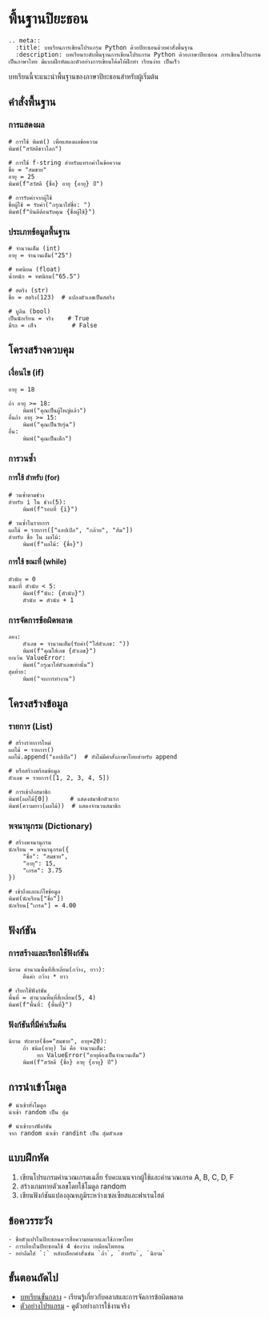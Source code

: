 # พื้นฐานปิยะธอน

```{eval-rst}
.. meta::
  :title: บทเรียนการเขียนโปรแกรม Python ด้วยปิยะธอนด้วยคำสั่งพื้นฐาน
  :description: บทเรียนระดับพื้นฐานการเขียนโปรแกรม Python ด้วยภาษาปิยะธอน การเขียนโปรแกรมเป็นภาษาไทย มีแบบฝึกหัดและตัวอย่างการเขียนโค้ดให้ฝึกทำ เรียนง่าย เป็นเร็ว
```

บทเรียนนี้จะแนะนำพื้นฐานของภาษาปิยะธอนสำหรับผู้เริ่มต้น

## คำสั่งพื้นฐาน

### การแสดงผล

```piyathon
# การใช้ พิมพ์() เพื่อแสดงผลข้อความ
พิมพ์("สวัสดีชาวโลก")

# การใช้ f-string สำหรับแทรกค่าในข้อความ
ชื่อ = "สมชาย"
อายุ = 25
พิมพ์(f"สวัสดี {ชื่อ} อายุ {อายุ} ปี")

# การรับค่าจากผู้ใช้
ชื่อผู้ใช้ = รับค่า("กรุณาใส่ชื่อ: ")
พิมพ์(f"ยินดีต้อนรับคุณ {ชื่อผู้ใช้}")
```

### ประเภทข้อมูลพื้นฐาน

```piyathon
# จำนวนเต็ม (int)
อายุ = จำนวนเต็ม("25")

# ทศนิยม (float)
น้ำหนัก = ทศนิยม("65.5")

# สตริง (str)
ชื่อ = สตริง(123)  # แปลงตัวเลขเป็นสตริง

# บูลีน (bool)
เป็นนักเรียน = จริง    # True
มีรถ = เท็จ          # False
```

## โครงสร้างควบคุม

### เงื่อนไข (if)

```piyathon
อายุ = 18

ถ้า อายุ >= 18:
    พิมพ์("คุณเป็นผู้ใหญ่แล้ว")
อื่นถ้า อายุ >= 15:
    พิมพ์("คุณเป็นวัยรุ่น")
อื่น:
    พิมพ์("คุณเป็นเด็ก")
```

### การวนซ้ำ

#### การใช้ สำหรับ (for)

```piyathon
# วนซ้ำตามช่วง
สำหรับ i ใน ช่วง(5):
    พิมพ์(f"รอบที่ {i}")

# วนซ้ำในรายการ
ผลไม้ = รายการ(["แอปเปิล", "กล้วย", "ส้ม"])
สำหรับ ชื่อ ใน ผลไม้:
    พิมพ์(f"ผลไม้: {ชื่อ}")
```

#### การใช้ ขณะที่ (while)

```piyathon
ตัวนับ = 0
ขณะที่ ตัวนับ < 5:
    พิมพ์(f"นับ: {ตัวนับ}")
    ตัวนับ = ตัวนับ + 1
```

### การจัดการข้อผิดพลาด

```piyathon
ลอง:
    ตัวเลข = จำนวนเต็ม(รับค่า("ใส่ตัวเลข: "))
    พิมพ์(f"คุณใส่เลข {ตัวเลข}")
ยกเว้น ValueError:
    พิมพ์("กรุณาใส่ตัวเลขเท่านั้น")
สุดท้าย:
    พิมพ์("จบการทำงาน")
```

## โครงสร้างข้อมูล

### รายการ (List)

```piyathon
# สร้างรายการใหม่
ผลไม้ = รายการ()
ผลไม้.append("แอปเปิล")  # ยังไม่มีคำสั่งภาษาไทยสำหรับ append

# หรือสร้างพร้อมข้อมูล
ตัวเลข = รายการ([1, 2, 3, 4, 5])

# การเข้าถึงสมาชิก
พิมพ์(ผลไม้[0])      # แสดงสมาชิกตัวแรก
พิมพ์(ความยาว(ผลไม้))  # แสดงจำนวนสมาชิก
```

### พจนานุกรม (Dictionary)

```piyathon
# สร้างพจนานุกรม
นักเรียน = พจนานุกรม({
    "ชื่อ": "สมชาย",
    "อายุ": 15,
    "เกรด": 3.75
})

# เข้าถึงและแก้ไขข้อมูล
พิมพ์(นักเรียน["ชื่อ"])
นักเรียน["เกรด"] = 4.00
```

## ฟังก์ชัน

### การสร้างและเรียกใช้ฟังก์ชัน

```piyathon
นิยาม คำนวณพื้นที่สี่เหลี่ยม(กว้าง, ยาว):
    คืนค่า กว้าง * ยาว

# เรียกใช้ฟังก์ชัน
พื้นที่ = คำนวณพื้นที่สี่เหลี่ยม(5, 4)
พิมพ์(f"พื้นที่: {พื้นที่}")
```

### ฟังก์ชันที่มีค่าเริ่มต้น

```piyathon
นิยาม ทักทาย(ชื่อ="สมชาย", อายุ=20):
    ถ้า ชนิด(อายุ) ไม่ คือ จำนวนเต็ม:
        ยก ValueError("อายุต้องเป็นจำนวนเต็ม")
    พิมพ์(f"สวัสดี {ชื่อ} อายุ {อายุ} ปี")
```

## การนำเข้าโมดูล

```piyathon
# นำเข้าทั้งโมดูล
นำเข้า random เป็น สุ่ม

# นำเข้าบางฟังก์ชัน
จาก random นำเข้า randint เป็น สุ่มตัวเลข
```

## แบบฝึกหัด

1. เขียนโปรแกรมคำนวณเกรดเฉลี่ย รับคะแนนจากผู้ใช้และคำนวณเกรด A, B, C, D, F
2. สร้างเกมทายตัวเลขโดยใช้โมดูล random
3. เขียนฟังก์ชันแปลงอุณหภูมิระหว่างเซลเซียสและฟาเรนไฮต์

## ข้อควรระวัง

```{warning}
- ชื่อตัวแปรในปิยะธอนควรสื่อความหมายและใช้ภาษาไทย
- การเยื้องในปิยะธอนใช้ 4 ช่องว่าง เหมือนไพทอน
- อย่าลืมใส่ `:` หลังบล็อกคำสั่งเช่น `ถ้า`, `สำหรับ`, `นิยาม`
```

## ขั้นตอนถัดไป

- [บทเรียนขั้นกลาง](intermediate.md) - เรียนรู้เกี่ยวกับคลาสและการจัดการข้อผิดพลาด
- [ตัวอย่างโปรแกรม](../examples/basic_examples.md) - ดูตัวอย่างการใช้งานจริง
